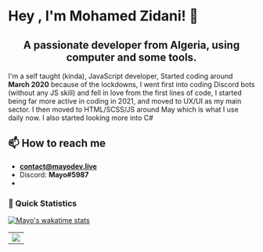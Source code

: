 # Hey , I'm Mohamed Zidani! 👋  <img src="https://komarev.com/ghpvc/?username=d3marko" alt="" align="center" />

<h2 align="center">A passionate developer from Algeria, using computer and some tools.</h2>

I'm a self taught (kinda), JavaScript developer, Started coding around **March 2020** because of the lockdowns, I went first into coding Discord bots (without any JS skill) and fell in love from the first lines of code, I started being far more active in coding in 2021, and moved to UX/UI as my main sector. I then moved to HTML/SCSS/JS around May which is what I use daily now. I also started looking more into C#

## 📫 How to reach me

- **contact@mayodev.live**
- Discord: **Mayo#5987**
- 


### 👀 Quick Statistics
[![Mayo's wakatime stats](https://github-readme-stats.vercel.app/api/wakatime?username=d3marko&v=2)](https://github.com/anuraghazra/github-readme-stats)

<table>
  <tr>
    <td align="center" style="padding=0;width=50%;">
      <img align="center" style="padding=0;" src="https://github-readme-stats.vladfrangu.vercel.app/api/?username=d3marko&show_icons=true&title_color=4F8CC9&text_color=9f9f9f&bg_color=151515&hide_border=true&icon_color=4F8CC9&hide_title=true&count_private=true" />
 </table>
